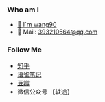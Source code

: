 ### Who am I
- [🌱 I`m wang90](https://github.com/wang90)
- 👯  Mail: 393210564@qq.com
### Follow Me
- [知乎](https://www.zhihu.com/people/wang90_)
- [语雀笔记](https://www.yuque.com/wang90)
- [豆瓣](https://www.douban.com/people/65641304/statuses)
- 微信公众号 【轶途】
